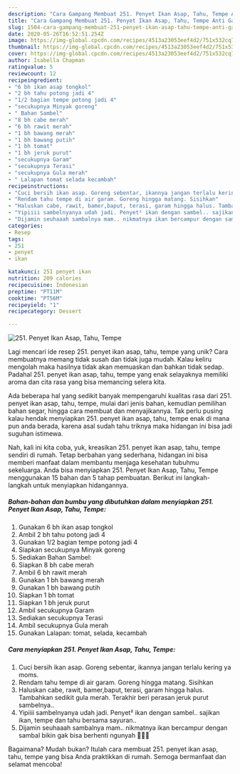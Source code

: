 ```yaml
---
description: "Cara Gampang Membuat 251. Penyet Ikan Asap, Tahu, Tempe Anti Gagal"
title: "Cara Gampang Membuat 251. Penyet Ikan Asap, Tahu, Tempe Anti Gagal"
slug: 1504-cara-gampang-membuat-251-penyet-ikan-asap-tahu-tempe-anti-gagal
date: 2020-05-26T16:52:51.254Z
image: https://img-global.cpcdn.com/recipes/4513a23053eef4d2/751x532cq70/251-penyet-ikan-asap-tahu-tempe-foto-resep-utama.jpg
thumbnail: https://img-global.cpcdn.com/recipes/4513a23053eef4d2/751x532cq70/251-penyet-ikan-asap-tahu-tempe-foto-resep-utama.jpg
cover: https://img-global.cpcdn.com/recipes/4513a23053eef4d2/751x532cq70/251-penyet-ikan-asap-tahu-tempe-foto-resep-utama.jpg
author: Isabella Chapman
ratingvalue: 5
reviewcount: 12
recipeingredient:
- "6 bh ikan asap tongkol"
- "2 bh tahu potong jadi 4"
- "1/2 bagian tempe potong jadi 4"
- "secukupnya Minyak goreng"
- " Bahan Sambel"
- "8 bh cabe merah"
- "6 bh rawit merah"
- "1 bh bawang merah"
- "1 bh bawang putih"
- "1 bh tomat"
- "1 bh jeruk purut"
- "secukupnya Garam"
- "secukupnya Terasi"
- "secukupnya Gula merah"
- " Lalapan tomat selada kecambah"
recipeinstructions:
- "Cuci bersih ikan asap. Goreng sebentar, ikannya jangan terlalu kering ya moms."
- "Rendam tahu tempe di air garam. Goreng hingga matang. Sisihkan"
- "Haluskan cabe, rawit, bamer,baput, terasi, garam hingga halus. Tambahkan sedikit gula merah. Terakhir beri perasan jeruk purut sambelnya.."
- "Yipiiii sambelnyanya udah jadi. Penyet² ikan dengan sambel.. sajikan ikan, tempe dan tahu bersama sayuran.."
- "Dijamin seuhaaah sambalnya mam.. nikmatnya ikan bercampur dengan sambal bikin gak bisa berhenti ngunyah 🤣🤣🤣"
categories:
- Resep
tags:
- 251
- penyet
- ikan

katakunci: 251 penyet ikan 
nutrition: 209 calories
recipecuisine: Indonesian
preptime: "PT11M"
cooktime: "PT56M"
recipeyield: "1"
recipecategory: Dessert

---
```



![251. Penyet Ikan Asap, Tahu, Tempe](https://img-global.cpcdn.com/recipes/4513a23053eef4d2/751x532cq70/251-penyet-ikan-asap-tahu-tempe-foto-resep-utama.jpg)

Lagi mencari ide resep 251. penyet ikan asap, tahu, tempe yang unik? Cara membuatnya memang tidak susah dan tidak juga mudah. Kalau keliru mengolah maka hasilnya tidak akan memuaskan dan bahkan tidak sedap. Padahal 251. penyet ikan asap, tahu, tempe yang enak selayaknya memiliki aroma dan cita rasa yang bisa memancing selera kita.

Ada beberapa hal yang sedikit banyak mempengaruhi kualitas rasa dari 251. penyet ikan asap, tahu, tempe, mulai dari jenis bahan, kemudian pemilihan bahan segar, hingga cara membuat dan menyajikannya. Tak perlu pusing kalau hendak menyiapkan 251. penyet ikan asap, tahu, tempe enak di mana pun anda berada, karena asal sudah tahu triknya maka hidangan ini bisa jadi suguhan istimewa.




Nah, kali ini kita coba, yuk, kreasikan 251. penyet ikan asap, tahu, tempe sendiri di rumah. Tetap berbahan yang sederhana, hidangan ini bisa memberi manfaat dalam membantu menjaga kesehatan tubuhmu sekeluarga. Anda bisa menyiapkan 251. Penyet Ikan Asap, Tahu, Tempe menggunakan 15 bahan dan 5 tahap pembuatan. Berikut ini langkah-langkah untuk menyiapkan hidangannya.

<!--inarticleads1-->

##### Bahan-bahan dan bumbu yang dibutuhkan dalam menyiapkan 251. Penyet Ikan Asap, Tahu, Tempe:

1. Gunakan 6 bh ikan asap tongkol
1. Ambil 2 bh tahu potong jadi 4
1. Gunakan 1/2 bagian tempe potong jadi 4
1. Siapkan secukupnya Minyak goreng
1. Sediakan  Bahan Sambel:
1. Siapkan 8 bh cabe merah
1. Ambil 6 bh rawit merah
1. Gunakan 1 bh bawang merah
1. Gunakan 1 bh bawang putih
1. Siapkan 1 bh tomat
1. Siapkan 1 bh jeruk purut
1. Ambil secukupnya Garam
1. Sediakan secukupnya Terasi
1. Ambil secukupnya Gula merah
1. Gunakan  Lalapan: tomat, selada, kecambah




<!--inarticleads2-->

##### Cara menyiapkan 251. Penyet Ikan Asap, Tahu, Tempe:

1. Cuci bersih ikan asap. Goreng sebentar, ikannya jangan terlalu kering ya moms.
1. Rendam tahu tempe di air garam. Goreng hingga matang. Sisihkan
1. Haluskan cabe, rawit, bamer,baput, terasi, garam hingga halus. Tambahkan sedikit gula merah. Terakhir beri perasan jeruk purut sambelnya..
1. Yipiiii sambelnyanya udah jadi. Penyet² ikan dengan sambel.. sajikan ikan, tempe dan tahu bersama sayuran..
1. Dijamin seuhaaah sambalnya mam.. nikmatnya ikan bercampur dengan sambal bikin gak bisa berhenti ngunyah 🤣🤣🤣




Bagaimana? Mudah bukan? Itulah cara membuat 251. penyet ikan asap, tahu, tempe yang bisa Anda praktikkan di rumah. Semoga bermanfaat dan selamat mencoba!
